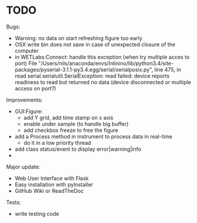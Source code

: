 TODO
====

Bugs:
  + Warning: no data on start refreshing figure too early
  + OSX write bin does not save in case of unexpected closure of the computer
  + in WETLabs:Connect: handle this exception (when try multiple acces to port)
      File "/Users/nils/anaconda/envs/Inlinino/lib/python3.4/site-packages/pyserial-3.1.1-py3.4.egg/serial/serialposix.py", line 475, in read
serial.serialutil.SerialException: read failed: device reports readiness to read but returned no data (device disconnected or multiple access on port?)

Improvements:
  + GUI:Figure:
      + add Y grid, add time stamp on x axis
      + enable under sample (to handle big buffer)
      + add checkbox freeze to free the figure
  + add a Process method in instrument to process data in real-time
      + do it in a low priority thread
  + add class status/event to display error|warning|info
  +
Major update:
  + Web User Interface with Flask
  + Easy installation with pyInstaller
  + GitHub Wiki or ReadTheDoc

Tests:
  + write testing code
